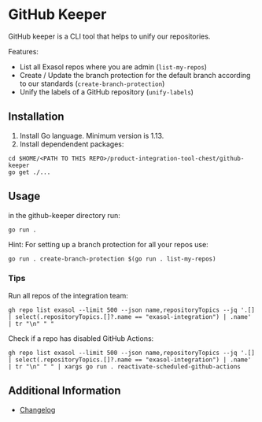 # GitHub Keeper

GitHub keeper is a CLI tool that helps to unify our repositories.

Features:

* List all Exasol repos where you are admin (`list-my-repos`)
* Create / Update the branch protection for the default branch according to our standards (`create-branch-protection`)
* Unify the labels of a GitHub repository (`unify-labels`)

## Installation

1. Install Go language. Minimum version is 1.13. 
2. Install dependendent packages: 
```
cd $HOME/<PATH TO THIS REPO>/product-integration-tool-chest/github-keeper
go get ./...
```

## Usage

in the github-keeper directory run:

```shell
go run .
```

Hint: For setting up a branch protection for all your repos use:

```shell
go run . create-branch-protection $(go run . list-my-repos)
```

### Tips

Run all repos of the integration team:

```shell
gh repo list exasol --limit 500 --json name,repositoryTopics --jq '.[] | select(.repositoryTopics.[]?.name == "exasol-integration") | .name' | tr "\n" " "
```

Check if a repo has disabled GitHub Actions:

```shell
gh repo list exasol --limit 500 --json name,repositoryTopics --jq '.[] | select(.repositoryTopics.[]?.name == "exasol-integration") | .name' | tr "\n" " " | xargs go run . reactivate-scheduled-github-actions
```

## Additional Information

* [Changelog](doc/changes/changelog.md)
